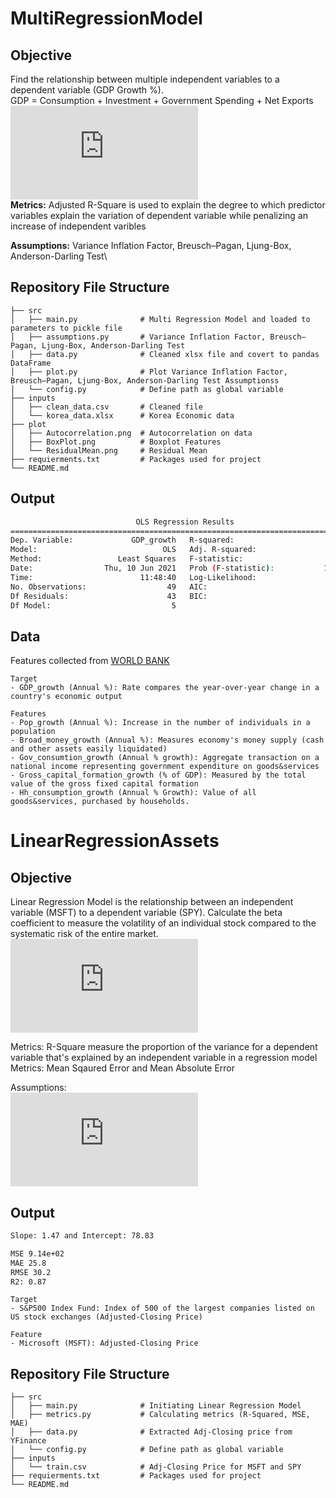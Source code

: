 # MultiRegressionModel

## Objective
Find the relationship between multiple independent variables to a dependent variable (GDP Growth %).\
GDP = Consumption + Investment + Government Spending + Net Exports
![](https://latex.codecogs.com/gif.latex?%5Cdpi%7B120%7D%20%5Cbg_white%20%5CLARGE%20Y_%7Bi%7D%20%3D%20%5Cbeta%20_%7B0%7D%20&plus;%20%5Cbeta%20_%7B1%7DX_%7B1%2C%20i%7D%20&plus;%20...%20&plus;%20%5Cbeta%20_%7Bk%7DX_%7Bk%2C%20i%7D%20&plus;%20%5Cepsilon%20_%7Bi%7D%2C%20i%3D1%2C...%2Cn)\
**Metrics:** Adjusted R-Square is used to explain the degree to which predictor variables explain the variation of dependent variable while penalizing an increase of independent varibles

**Assumptions:** Variance Inflation Factor, Breusch–Pagan, Ljung-Box, Anderson-Darling Test\

## Repository File Structure
    ├── src          
    │   ├── main.py              # Multi Regression Model and loaded to parameters to pickle file
    │   ├── assumptions.py       # Variance Inflation Factor, Breusch–Pagan, Ljung-Box, Anderson-Darling Test
    │   ├── data.py              # Cleaned xlsx file and covert to pandas DataFrame
    │   ├── plot.py              # Plot Variance Inflation Factor, Breusch–Pagan, Ljung-Box, Anderson-Darling Test Assumptionss
    │   └── config.py            # Define path as global variable
    ├── inputs
    │   ├── clean_data.csv       # Cleaned file
    │   └── korea_data.xlsx      # Korea Economic data
    ├── plot
    │   ├── Autocorrelation.png  # Autocorrelation on data
    │   ├── BoxPlot.png          # Boxplot Features
    │   └── ResidualMean.png     # Residual Mean
    ├── requierments.txt         # Packages used for project
    └── README.md

## Output 
```bash
                            OLS Regression Results                            
==============================================================================
Dep. Variable:             GDP_growth   R-squared:                       0.892
Model:                            OLS   Adj. R-squared:                  0.880
Method:                 Least Squares   F-statistic:                     71.08
Date:                Thu, 10 Jun 2021   Prob (F-statistic):           1.13e-19
Time:                        11:48:40   Log-Likelihood:                -84.898
No. Observations:                  49   AIC:                             181.8
Df Residuals:                      43   BIC:                             193.1
Df Model:                           5                                         
``` 


## Data
Features collected from [WORLD BANK](https://data.worldbank.org/)
```
Target 
- GDP_growth (Annual %): Rate compares the year-over-year change in a country's economic output

Features
- Pop_growth (Annual %): Increase in the number of individuals in a population
- Broad_money_growth (Annual %): Measures economy's money supply (cash and other assets easily liquidated)
- Gov_consumtion_growth (Annual % growth): Aggregate transaction on a national income representing government expenditure on goods&services
- Gross_capital_formation_growth (% of GDP): Measured by the total value of the gross fixed capital formation
- Hh_consumption_growth (Annual % Growth): Value of all goods&services, purchased by households.
```

# LinearRegressionAssets

## Objective
Linear Regression Model is the relationship between an independent variable (MSFT) to a dependent variable (SPY). Calculate the beta coefficient to measure the volatility of an individual stock compared to the systematic risk of the entire market.\
![](https://latex.codecogs.com/gif.latex?%5Cdpi%7B120%7D%20%5Cbg_white%20%5CLARGE%20Y_%7Bi%7D%20%3D%20%5Cbeta%20_%7B0%7D%20&plus;%20%5Cbeta%20_%7B1%7DX_%7Bi%7D%20&plus;%20%5Cepsilon_%7Bi%7D)

Metrics: R-Square measure the proportion of the variance for a dependent variable that's explained by an independent variable in a regression model\
Metrics: Mean Sqaured Error and Mean Absolute Error

Assumptions:\
![](https://latex.codecogs.com/gif.latex?%5Cdpi%7B120%7D%20%5Cbg_white%20%5CLARGE%20%5Cepsilon%20_%7Bi%7D%20%5Csim%20N%280%2C%20%5Csigma%20_%7B%5Cepsilon%20%7D%5E%7B2%7D%29)

## Output 
```bash
Slope: 1.47 and Intercept: 78.83

MSE 9.14e+02
MAE 25.8
RMSE 30.2
R2: 0.87
```
```
Target
- S&P500 Index Fund: Index of 500 of the largest companies listed on US stock exchanges (Adjusted-Closing Price)

Feature
- Microsoft (MSFT): Adjusted-Closing Price
```

## Repository File Structure
    ├── src          
    │   ├── main.py              # Initiating Linear Regression Model
    │   ├── metrics.py           # Calculating metrics (R-Squared, MSE, MAE) 
    │   ├── data.py              # Extracted Adj-Closing price from YFinance
    │   └── config.py            # Define path as global variable
    ├── inputs
    │   └── train.csv            # Adj-Closing Price for MSFT and SPY 
    ├── requierments.txt         # Packages used for project
    └── README.md

